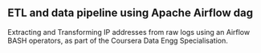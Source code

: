 ## ETL and data pipeline using Apache Airflow dag


Extracting and Transforming IP addresses from raw logs using an Airflow BASH operators, as part of the Coursera Data Engg Specialisation.
